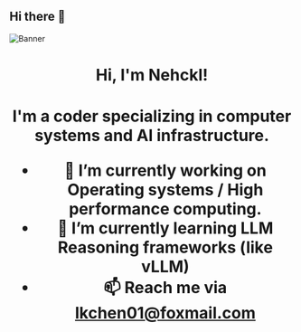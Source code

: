## Hi there 👋

<!--
**Inquisitor-201/Inquisitor-201** is a ✨ _special_ ✨ repository because its `README.md` (this file) appears on your GitHub profile.
!-->

![Banner](https://media1.tenor.com/m/MtFcQh2LXPMAAAAC/stardew-valley.gif)

<h1 align="center">Hi, I'm Nehckl!<h1 align="center">

I'm a coder specializing in computer systems and AI infrastructure.

- 🔭 I’m currently working on Operating systems / High performance computing.
- 🌱 I’m currently learning LLM Reasoning frameworks (like vLLM)
- 📫 Reach me via lkchen01@foxmail.com

